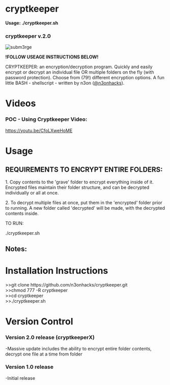 # cryptkeeper

<b>Usage: ./cryptkeeper.sh</b>

<h3>cryptkeeper v.2.0</h3>
<img src="https://github.com/n3onhacks/cryptkeeper/blob/main/cryptkeeper_logo.jpg" alt="subm3rge">

**!FOLLOW USEAGE INSTRUCTIONS BELOW!**<p>
CRYPTKEEPER: an encryption/decryption program. Quickly and easily encrypt or decrypt an individual file OR multiple folders on the fly (with password protection). Choose from (79!) different encryption options. A fun little BASH - shellscript - written by n3on (<a href="https://www.twitter.com/@n3onhacks">@n3onhacks</a>).

<h1>Videos</h1>

<h3>POC - Using Cryptkeeper Video:</h3><p>
<a href="https://youtu.be/QnUhztLsejk">https://youtu.be/CfoLXweHoME</a><p>
 
<h1>Usage</h1>
  
<H2>REQUIREMENTS TO ENCRYPT ENTIRE FOLDERS:</H2>
1. Copy contents to the 'grave' folder to encrypt everything inside of it. Encrypted files maintain their folder structure, and can be decrypted individually or all at once.<p>
2. To decrypt multiple files at once, put them in the 'encrypted' folder prior to running. A new folder called 'decrypted' will be made, with the decrypted contents inside.<p>

 TO RUN:<p>

  ./cryptkeeper.sh<p>
  
<h2>Notes: </h2>

 <h1>Installation Instructions</h1>
>>git clone https://github.com/n3onhacks/cryptkeeper.git<br>
>>chmod 777 -R cryptkeeper<br>
>>cd cryptkeeper<br>
>>./cryptkeeper.sh<br>

<h1>Version Control</h1>
 <h3>Version 2.0 release (cryptkeeperX)</h3>
-Massive update includes the ability to encrypt entire folder contents, decrypt one file at a time from folder<P>
 
 <h3>Version 1.0 release</h3>
-Initial release
 

